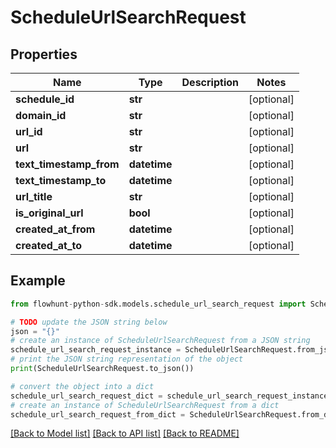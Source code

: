 # ScheduleUrlSearchRequest


## Properties

Name | Type | Description | Notes
------------ | ------------- | ------------- | -------------
**schedule_id** | **str** |  | [optional] 
**domain_id** | **str** |  | [optional] 
**url_id** | **str** |  | [optional] 
**url** | **str** |  | [optional] 
**text_timestamp_from** | **datetime** |  | [optional] 
**text_timestamp_to** | **datetime** |  | [optional] 
**url_title** | **str** |  | [optional] 
**is_original_url** | **bool** |  | [optional] 
**created_at_from** | **datetime** |  | [optional] 
**created_at_to** | **datetime** |  | [optional] 

## Example

```python
from flowhunt-python-sdk.models.schedule_url_search_request import ScheduleUrlSearchRequest

# TODO update the JSON string below
json = "{}"
# create an instance of ScheduleUrlSearchRequest from a JSON string
schedule_url_search_request_instance = ScheduleUrlSearchRequest.from_json(json)
# print the JSON string representation of the object
print(ScheduleUrlSearchRequest.to_json())

# convert the object into a dict
schedule_url_search_request_dict = schedule_url_search_request_instance.to_dict()
# create an instance of ScheduleUrlSearchRequest from a dict
schedule_url_search_request_from_dict = ScheduleUrlSearchRequest.from_dict(schedule_url_search_request_dict)
```
[[Back to Model list]](../README.md#documentation-for-models) [[Back to API list]](../README.md#documentation-for-api-endpoints) [[Back to README]](../README.md)


